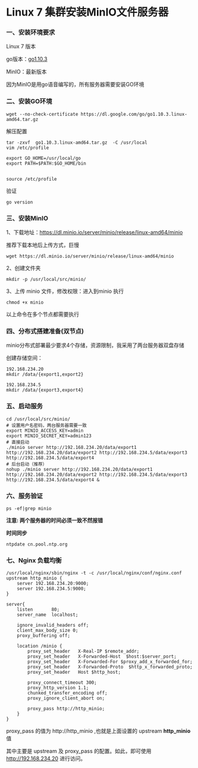 # Linux 7 集群安装MinIO文件服务器

### 一、安装环境要求

Linux 7 版本 

go版本：[go1.10.3](https://dl.google.com/go/go1.10.3.linux-amd64.tar.gz)

MinIO：最新版本

因为MinIO是用go语音编写的，所有服务器需要安装GO环境

### 二、安装GO环境

```xml-dtd
wget --no-check-certificate https://dl.google.com/go/go1.10.3.linux-amd64.tar.gz
```

解压配置

```xml-dtd
tar -zxvf  go1.10.3.linux-amd64.tar.gz  -C /usr/local
vim /etc/profile

export GO_HOME=/usr/local/go
export PATH=$PATH:$GO_HOME/bin


source /etc/profile
```

验证

```xml-dtd
go version
```

### 三、安装MinIO

1、下载地址：https://dl.minio.io/server/minio/release/linux-amd64/minio

推荐下载本地后上传方式，巨慢

```xml-dtd
wget https://dl.minio.io/server/minio/release/linux-amd64/minio
```

2、创建文件夹

```xml-dtd
mkdir -p /usr/local/src/minio/
```

3、上传 minio 文件，修改权限：进入到minio 执行

```xml-dtd
chmod +x minio
```

以上命令在多个节点都需要执行

### 四、分布式搭建准备(双节点)

minio分布式部署最少要求4个存储，资源限制，我采用了两台服务器双盘存储

创建存储空间：

```xml-dtd
192.168.234.20
mkdir /data/{export1,export2}

192.168.234.5
mkdir /data/{export3,export4}
```

### 五、启动服务

```xml-dtd
cd /usr/local/src/minio/
# 设置用户名密码，两台服务器需要一致
export MINIO_ACCESS_KEY=admin
export MINIO_SECRET_KEY=admin123
# 直接启动
./minio server http://192.168.234.20/data/export1 http://192.168.234.20/data/export2 http://192.168.234.5/data/export3 http://192.168.234.5/data/export4
# 后台启动（推荐）
nohup ./minio server http://192.168.234.20/data/export1 http://192.168.234.20/data/export2 http://192.168.234.5/data/export3 http://192.168.234.5/data/export4 &
```

### 六、服务验证

```xml-dtd
ps -ef|grep minio
```

**注意: 两个服务器的时间必须一致不然报错**

**时间同步**

```xml-dtd
ntpdate cn.pool.ntp.org
```

### 七、Nginx 负载均衡

```xml-dtd
/usr/local/nginx/sbin/nginx -t -c /usr/local/nginx/conf/nginx.conf
upstream http_minio {
    server 192.168.234.20:9000;
    server 192.168.234.5:9000;
}

server{
    listen       80;
    server_name  localhost;

    ignore_invalid_headers off;
    client_max_body_size 0;
    proxy_buffering off;

    location /minio {
        proxy_set_header   X-Real-IP $remote_addr;
        proxy_set_header   X-Forwarded-Host  $host:$server_port;
        proxy_set_header   X-Forwarded-For $proxy_add_x_forwarded_for;
        proxy_set_header   X-Forwarded-Proto  $http_x_forwarded_proto;
        proxy_set_header   Host $http_host;

        proxy_connect_timeout 300;
        proxy_http_version 1.1;
        chunked_transfer_encoding off;
        proxy_ignore_client_abort on;

        proxy_pass http://http_minio;
    }
}
```

 proxy_pass 的值为 http://http_minio ,也就是上面设置的 upstream **http_minio**  值

其中主要是 upstream 及 proxy_pass 的配置。如此，即可使用 http://192.168.234.20 进行访问。
